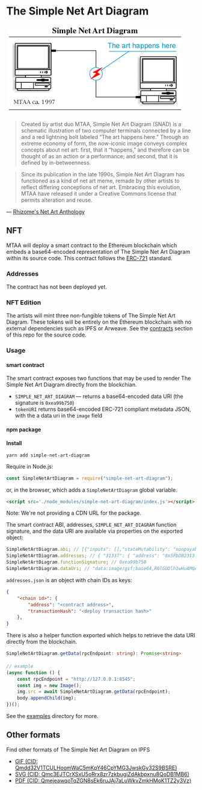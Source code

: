 # The Simple Net Art Diagram

![Simple Net Art Diagram](/netartdiagram.gif)

> Created by artist duo MTAA, Simple Net Art Diagram (SNAD) is a schematic illustration of two computer terminals connected by a line and a red lightning bolt labeled “The art happens here.” Through an extreme economy of form, the now-iconic image conveys complex concepts about net art: first, that it “happens,” and therefore can be thought of as an action or a performance; and second, that it is defined by in-betweenness.

> Since its publication in the late 1990s, Simple Net Art Diagram has functioned as a kind of net art meme, remade by other artists to reflect differing conceptions of net art. Embracing this evolution, MTAA have released it under a Creative Commons license that permits alteration and reuse.

&mdash; [Rhizome's Net Art Anthology](https://anthology.rhizome.org/simple-net-art-diagram)

## NFT

MTAA will deploy a smart contract to the Ethereum blockchain which embeds a base64-encoded representation of The Simple Net Art Diagram within its source code. This contract follows the [ERC-721](https://eips.ethereum.org/EIPS/eip-721) standard.

### Addresses
The contract has not been deployed yet.

### NFT Edition
The artists will mint three non-fungible tokens of The Simple Net Art Diagram. These tokens will be entirely on the Ethereum blockchain with no external dependencies such as IPFS or Arweave. See the [contracts](/contracts/) section of this repo for the source code.

### Usage
#### smart contract
The smart contract exposes two functions that may be used to render The Simple Net Art Diagram directly from the blockchian. 

* `SIMPLE_NET_ART_DIAGRAM` &mdash; returns a base64-encoded data URI (the signature is `0xea99b750`)
* `tokenURI` returns base64-encoded ERC-721 compliant metadata JSON, with the a data uri in the `image` field

#### npm package

**Install**

`yarn add simple-net-art-diagram`

Require in Node.js:
```js
const SimpleNetArtDiagram = require("simple-net-art-diagram");
```
or, in the browser, which adds a `SimpleNetArtDiagram` global variable.
```html
<script src='./node_modules/simple-net-art-diagram/index.js'></script>
```
Note: We're not providing a CDN URL for the package.

The smart contract ABI, addresses, `SIMPLE_NET_ART_DIAGRAM` function signature, and the data URI are available via properties on the exported object:
```js
SimpleNetArtDiagram.abi; // [{"inputs": [],"stateMutability": "nonpayable",}...etc.
SimpleNetArtDiagram.addresses; // { "31337": { "address": "0x5FbDB2313...etc"
SimpleNetArtDiagram.functionSignature; // 0xea99b750
SimpleNetArtDiagram.dataUri; // "data:image/gif;base64,R0lGODlh1wHuAMQAAP///...etc
```
`addresses.json` is an object with chain IDs as keys:
```json
{
    "<chain id>": {
        "address": "<contract address>",
        "transactionHash": "<deploy transaction hash>"
    },
}
```
There is also a helper function exported which helps to retrieve the data URI directly from the blockchain.

```ts
SimpleNetArtDiagram.getData(rpcEndpoint: string): Promise<string>

// example
(async function () {
    const rpcEndpoint = "http://127.0.0.1:8545";
    const img = new Image();
    img.src = await SimpleNetArtDiagram.getData(rpcEndpoint);
    body.appendChild(img);
})();
```
See the [examples](./examples/) directory for more.

## Other formats
Find other formats of The Simple Net Art Diagram on IPFS
* [GIF (CID: Qmdd32V1TCULHoomWaC5mKpY46CpYMG3JwskGy32S9BSRE)](https://gateway.pinata.cloud/ipfs/Qmdd32V1TCULHoomWaC5mKpY46CpYMG3JwskGy32S9BSRE)
* [SVG (CID: Qmc3EJTCrXSxU5oRrx8zr7zkbugiZdAkbpxnu8QoDB1MB6)](https://gateway.pinata.cloud/ipfs/Qmc3EJTCrXSxU5oRrx8zr7zkbugiZdAkbpxnu8QoDB1MB6)
* [PDF (CID: QmejeawqoTqZGN8sEk6ruJAj7aLuWkvZmkHMoK1TZ2y3Vz)](https://gateway.pinata.cloud/ipfs/QmejeawqoTqZGN8sEk6ruJAj7aLuWkvZmkHMoK1TZ2y3Vz)
